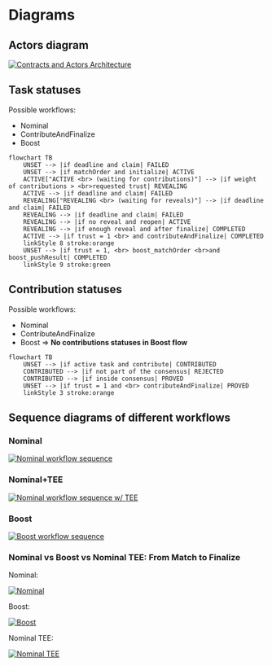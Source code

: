 # Diagrams

## Actors diagram

[![Contracts and Actors Architecture](https://tinyurl.com/2l3942fk)](https://tinyurl.com/2l3942fk)<!--![Contracts and Actors Architecture](./uml/architecture-ODB.puml)-->

## Task statuses

Possible workflows:

-   Nominal
-   ContributeAndFinalize
-   Boost

```mermaid
flowchart TB
    UNSET --> |if deadline and claim| FAILED
    UNSET --> |if matchOrder and initialize| ACTIVE
    ACTIVE["ACTIVE <br> (waiting for contributions)"] --> |if weight of contributions > <br>requested trust| REVEALING
    ACTIVE --> |if deadline and claim| FAILED
    REVEALING["REVEALING <br> (waiting for reveals)"] --> |if deadline and claim| FAILED
    REVEALING --> |if deadline and claim| FAILED
    REVEALING --> |if no reveal and reopen| ACTIVE
    REVEALING --> |if enough reveal and after finalize| COMPLETED
    ACTIVE --> |if trust = 1 <br> and contributeAndFinalize| COMPLETED
    linkStyle 8 stroke:orange
    UNSET --> |if trust = 1, <br> boost_matchOrder <br>and boost_pushResult| COMPLETED
    linkStyle 9 stroke:green
```

## Contribution statuses

Possible workflows:

-   Nominal
-   ContributeAndFinalize
-   Boost => **No contributions statuses in Boost flow**

```mermaid
flowchart TB
    UNSET --> |if active task and contribute| CONTRIBUTED
    CONTRIBUTED --> |if not part of the consensus| REJECTED
    CONTRIBUTED --> |if inside consensus| PROVED
    UNSET --> |if trust = 1 and <br> contributeAndFinalize| PROVED
    linkStyle 3 stroke:orange
```

## Sequence diagrams of different workflows

### Nominal

[![Nominal workflow sequence](https://tinyurl.com/2nb5oau3)](https://tinyurl.com/2nb5oau3)<!--![Nominal workflow sequence](./uml/nominalworkflow-ODB.puml)-->

### Nominal+TEE

[![Nominal workflow sequence w/ TEE](https://tinyurl.com/2jwzqrgx)](https://tinyurl.com/2jwzqrgx)<!--![Nominal workflow sequence w/ TEE](./uml/nominalworkflow-ODB+TEE.puml)-->

### Boost

[![Boost workflow sequence](https://tinyurl.com/2oofk7yf)](https://tinyurl.com/2oofk7yf)<!--![Boost workflow sequence](./uml/boost-workflow-ODB.puml)-->

### Nominal vs Boost vs Nominal TEE: From Match to Finalize

Nominal:

[![Nominal](https://tinyurl.com/2o4xu745)](https://tinyurl.com/2o4xu745)<!--![Nominal](./uml/workflow-ODB-2a-match2finalize-nominal.puml)-->

Boost:

[![Boost](https://tinyurl.com/2mmsokrr)](https://tinyurl.com/2mmsokrr)<!--![Boost](./uml/workflow-ODB-2b-match2finalize-boost.puml)-->

Nominal TEE:

[![Nominal TEE](https://tinyurl.com/2zubyfvw)](https://tinyurl.com/2zubyfvw)<!--![Nominal TEE](./uml/workflow-ODB-2c-match2finalize-nominal-tee.puml)-->
